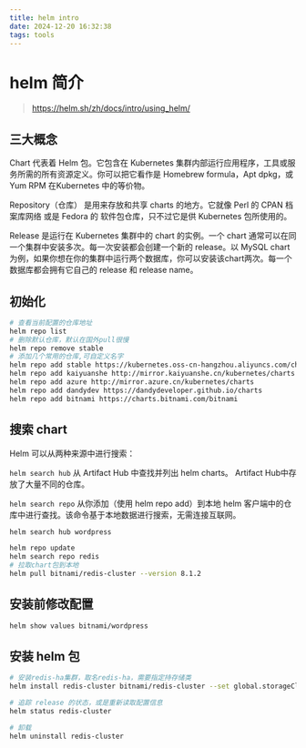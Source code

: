 ```yaml
---
title: helm intro
date: 2024-12-20 16:32:38
tags: tools
---
```


# helm 简介

> https://helm.sh/zh/docs/intro/using_helm/

## 三大概念

Chart 代表着 Helm 包。它包含在 Kubernetes 集群内部运行应用程序，工具或服务所需的所有资源定义。你可以把它看作是 Homebrew formula，Apt dpkg，或 Yum RPM 在Kubernetes 中的等价物。

Repository（仓库） 是用来存放和共享 charts 的地方。它就像 Perl 的 CPAN 档案库网络 或是 Fedora 的 软件包仓库，只不过它是供 Kubernetes 包所使用的。

Release 是运行在 Kubernetes 集群中的 chart 的实例。一个 chart 通常可以在同一个集群中安装多次。每一次安装都会创建一个新的 release。以 MySQL chart为例，如果你想在你的集群中运行两个数据库，你可以安装该chart两次。每一个数据库都会拥有它自己的 release 和 release name。

## 初始化

```bash
# 查看当前配置的仓库地址
helm repo list
# 删除默认仓库，默认在国外pull很慢
helm repo remove stable
# 添加几个常用的仓库,可自定义名字
helm repo add stable https://kubernetes.oss-cn-hangzhou.aliyuncs.com/charts
helm repo add kaiyuanshe http://mirror.kaiyuanshe.cn/kubernetes/charts
helm repo add azure http://mirror.azure.cn/kubernetes/charts
helm repo add dandydev https://dandydeveloper.github.io/charts
helm repo add bitnami https://charts.bitnami.com/bitnami
```

## 搜索 chart

Helm 可以从两种来源中进行搜索：

`helm search hub` 从 Artifact Hub 中查找并列出 helm charts。 Artifact Hub中存放了大量不同的仓库。

`helm search repo` 从你添加（使用 helm repo add）到本地 helm 客户端中的仓库中进行查找。该命令基于本地数据进行搜索，无需连接互联网。

```bash
helm search hub wordpress

helm repo update 
helm search repo redis
# 拉取chart包到本地
helm pull bitnami/redis-cluster --version 8.1.2
```

## 安装前修改配置

```bash
helm show values bitnami/wordpress
```

## 安装 helm 包    

```bash
# 安装redis-ha集群，取名redis-ha，需要指定持存储类
helm install redis-cluster bitnami/redis-cluster --set global.storageClass=nfs,global.redis.password=xiagao --version 8.1.2

# 追踪 release 的状态，或是重新读取配置信息
helm status redis-cluster

# 卸载
helm uninstall redis-cluster
```

